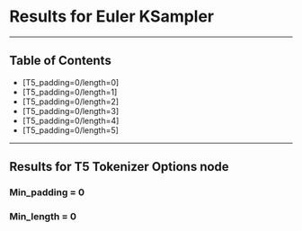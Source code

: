<!--- use these arrows for adding comments or commenting out stuff --->
 # **Results for Euler KSampler**  

<!---## Introduction --->
---

## Table of Contents
- [T5_padding=0/length=0]
- [T5_padding=0/length=1]
- [T5_padding=0/length=2]
- [T5_padding=0/length=3]
- [T5_padding=0/length=4]
- [T5_padding=0/length=5]
---

## Results for T5 Tokenizer Options node
### Min_padding = 0
### Min_length  = 0
<!---<p align="center">
  <img src="https://github.com/Psylenceo/Chroma-Ai-v32-XY-Plots/blob/main/0.0/T5_0.0__00001_.png" width="400">
  <img src="https://github.com/Psylenceo/Chroma-Ai-v32-XY-Plots/blob/main/0.0/T5_0.0__00002_.png" width="400">
  <img src="https://github.com/Psylenceo/Chroma-Ai-v32-XY-Plots/blob/main/0.0/T5_0.0__00003_.png" width="400">
  <img src="https://github.com/Psylenceo/Chroma-Ai-v32-XY-Plots/blob/main/0.0/T5_0.0__00004_.png" width="400">
</p>

---

## Preview
![Project Screenshot](./assets/project-image.png)

---

## License
[MIT License](./LICENSE)
